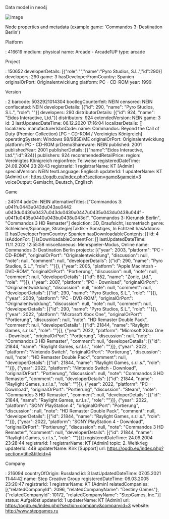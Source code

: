 Data model in neo4j

![image](https://github.com/anneheslinga/game_industry/assets/71268209/c5bc62cc-add6-4a33-ac41-e23cfbd145e9)

Node properties and metadata (example game: 'Commandos 3: Destination Berlin')

Platform

<id>: 416619
medium: physical
name: Arcade - Arcade1UP
type: arcade


Project

<id>: 150652
developerDetails: [{"role":"","name":"Pyro Studios, S.L.","id":290}]
developers: 290
game: 3
hasDeveloperFromCountry: Spanien
originalOrPort: Originalentwicklung
platform: PC - CD-ROM
year: 1999

Version

<id>: 2
barcode: 5032921014304
bootlegCounterfeit: NEIN
censored: NEIN
confiscated: NEIN
developerDetails: [{"id": 290, "name": "Pyro Studios, S.L.", "role": ""}]
developers: 290
distributorDetails: [{"id": 924, "name": "Eidos Interactive, Ltd."}]
distributors: 924
extendedVersion: NEIN
game: 3
id: 3
lastUpdatedDateTime: 06.12.2020 17:16:04
localizerDetails: []
localizers: 
manufacturerIsbnCode: 
name: Commandos: Beyond the Call of Duty (Premier Collection) [PC - CD-ROM / Vereinigtes Königreich]
operatingSystem: Windows 98/98SE/ME
originalOrPort: Originalentwicklung
platform: PC - CD-ROM
prDemoShareware: NEIN
published: 2001
publishedYear: 2001
publisherDetails: [{"name":"Eidos Interactive, Ltd.","id":924}]
publishers: 924
recommendedRetailPrice: 
region: Vereinigtes Königreich
regionfree: Teilweise
registeredDateTime: 24.09.2004 23:28:43
registrarId: 1
registrarName: KT [Admin]
specialVersion: NEIN
textLanguage: Englisch
updaterId: 1
updaterName: KT [Admin]
url: https://ogdb.eu/index.php?section=game&gameid=3
voiceOutput: Gemischt, Deutsch, Englisch

Game

<id>: 245114
addOn: NEIN
alternativeTitles: ["Commandos 3: u041fu0443u043du043au0442 u043du0430u0437u043du0430u0447u0435u043du0438u044f - u0411u0435u0440u043bu0438u043d!", "Commandos 3: Kierunek Berlin", "Commandos 3 HD Remaster"]
depiction: 3D, Draufsicht, Isometrisch
genre: Schleichen/Spionage, Strategie/Taktik • Sonstiges, In Echtzeit
hasAddons: []
hasDeveloperFromCountry: Spanien
hasDownloadableContents: []
id: 4
isAddonFor: []
isDownloadableContentFor: []
lastUpdatedDateTime: 11.11.2022 12:55:58
miscellaneous: Mehrspieler-Modus, Online
name: Commandos 3: Destination Berlin
projects: [{"year": 2003, "platform": "PC - CD-ROM", "originalOrPort": "Originalentwicklung", "discussion": null, "note": null, "comment": null, "developerDetails": [{"id": 290, "name": "Pyro Studios, S.L.", "role": ""}]}, {"year": 2005, "platform": "Apple Macintosh - DVD-ROM", "originalOrPort": "Portierung", "discussion": null, "note": null, "comment": null, "developerDetails": [{"id": 852, "name": "Zonic, Ltd.", "role": ""}]}, {"year": 2007, "platform": "PC - Download", "originalOrPort": "Originalentwicklung", "discussion": null, "note": null, "comment": null, "developerDetails": [{"id": 290, "name": "Pyro Studios, S.L.", "role": ""}]}, {"year": 2009, "platform": "PC - DVD-ROM", "originalOrPort": "Originalentwicklung", "discussion": null, "note": null, "comment": null, "developerDetails": [{"id": 290, "name": "Pyro Studios, S.L.", "role": ""}]}, {"year": 2022, "platform": "Microsoft Xbox One", "originalOrPort": "Portierung", "discussion": null, "note": "HD Remaster Double Pack", "comment": null, "developerDetails": [{"id": 21844, "name": "Raylight Games, s.r.l.s.", "role": ""}]}, {"year": 2022, "platform": "Microsoft Xbox One - Download", "originalOrPort": "Portierung", "discussion": null, "note": "Commandos 3 HD Remaster", "comment": null, "developerDetails": [{"id": 21844, "name": "Raylight Games, s.r.l.s.", "role": ""}]}, {"year": 2022, "platform": "Nintendo Switch", "originalOrPort": "Portierung", "discussion": null, "note": "HD Remaster Double Pack", "comment": null, "developerDetails": [{"id": 21844, "name": "Raylight Games, s.r.l.s.", "role": ""}]}, {"year": 2022, "platform": "Nintendo Switch - Download", "originalOrPort": "Portierung", "discussion": null, "note": "Commandos 3 HD Remaster", "comment": null, "developerDetails": [{"id": 21844, "name": "Raylight Games, s.r.l.s.", "role": ""}]}, {"year": 2022, "platform": "PC - Download", "originalOrPort": "Portierung", "discussion": "Steam", "note": "Commandos 3 HD Remaster", "comment": null, "developerDetails": [{"id": 21844, "name": "Raylight Games, s.r.l.s.", "role": ""}]}, {"year": 2022, "platform": "SONY PlayStation 4", "originalOrPort": "Portierung", "discussion": null, "note": "HD Remaster Double Pack", "comment": null, "developerDetails": [{"id": 21844, "name": "Raylight Games, s.r.l.s.", "role": ""}]}, {"year": 2022, "platform": "SONY PlayStation 4 - Download", "originalOrPort": "Portierung", "discussion": null, "note": "Commandos 3 HD Remaster", "comment": null, "developerDetails": [{"id": 21844, "name": "Raylight Games, s.r.l.s.", "role": ""}]}]
registeredDateTime: 24.09.2004 23:28:44
registrarId: 1
registrarName: KT [Admin]
topic: 2. Weltkrieg
updaterId: 449
updaterName: Kirk [Support]
url: https://ogdb.eu/index.php?section=title&titleid=4

Company

<id>: 216094
countryOfOrigin: Russland
id: 3
lastUpdatedDateTime: 07.05.2021 11:44:42
name: Step Creative Group
registeredDateTime: 06.03.2005 23:20:47
registrarId: 1
registrarName: KT [Admin]
relatedCompanies: [{"relatedCompanyId": 2096, "relatedCompanyName": "Destiny Games"}, {"relatedCompanyId": 10172, "relatedCompanyName": "StepGames, Inc."}]
status: Aufgelöst
updaterId: 1
updaterName: KT [Admin]
url: https://ogdb.eu/index.php?section=company&companyid=3
website: http://www.stepgames.ru

